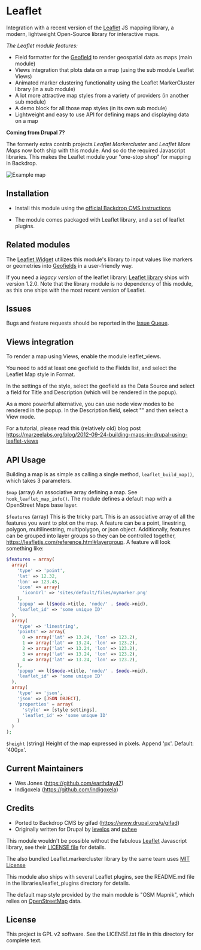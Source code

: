 # Leaflet

Integration with a recent version of the [Leaflet](https://leafletjs.com/) JS
 mapping library, a modern, lightweight Open-Source library for interactive
 maps.

*The Leaflet module features:*

- Field formatter for the [Geofield](https://backdropcms.org/project/geofield)
  to render geospatial data as maps (main module)
- Views integration that plots data on a map (using the sub module Leaflet Views)
- Animated marker clustering functionality using the Leaflet MarkerCluster library
  (in a sub module)
- A lot more attractive map styles from a variety of providers (in another sub module)
- A demo block for all those map styles (in its own sub module)
- Lightweight and easy to use API for defining maps and displaying data on a map

**Coming from Drupal 7?**

The formerly extra contrib projects *Leaflet Markercluster* and *Leaflet More
Maps* now both ship with this module. And so do the required Javascript
libraries. This makes the Leaflet module your "one-stop shop" for mapping in
Backdrop.

![Example map](https://raw.githubusercontent.com/backdrop-contrib/leaflet/1.x-1.x/screenshots/map.webp)

## Installation

- Install this module using the
  [official Backdrop CMS instructions](https://docs.backdropcms.org/documentation/extend-with-modules)

- The module comes packaged with Leaflet library, and a set of leaflet plugins.

## Related modules

The [Leaflet Widget](https://backdropcms.org/project/leaflet_widget)
 utilizes this module's library to input values like markers or
 geometries into [Geofields](https://backdropcms.org/project/geofield) in a
 user-friendly way.

If you need a *legacy version* of the leaflet library:
 [Leaflet library](https://backdropcms.org/project/leaflet_lib) ships with
 version 1.2.0. Note that the library module is no dependency of this
 module, as this one ships with the most recent version of Leaflet.

## Issues

Bugs and feature requests should be reported in the
[Issue Queue](https://github.com/backdrop-contrib/leaflet/issues).


## Views integration

To render a map using Views, enable the module leaflet_views.

You need to add at least one geofield to the Fields list, and select the
Leaflet Map style in Format.

In the settings of the style, select the geofield as the Data Source and
select a field for Title and Description (which will be rendered in the popup).

As a more powerful alternative, you can use node view modes to be rendered in
the popup. In the Description field, select "<entire node>" and then select a View mode.

For a tutorial, please read this (relatively old) blog post
https://marzeelabs.org/blog/2012-09-24-building-maps-in-drupal-using-leaflet-views


## API Usage

Building a map is as simple as calling a single method, `leaflet_build_map()`,
which takes 3 parameters.

`$map` (array)
An associative array defining a map. See `hook_leaflet_map_info()`. The module
defines a default map with a OpenStreet Maps base layer.

`$features` (array)
This is the tricky part. This is an associative array of all the features you
want to plot on the map. A feature can be a point, linestring, polygon,
multilinestring, multipolygon, or json object. Additionally, features can be
grouped into layer groups so they can be controlled together,
https://leafletjs.com/reference.html#layergroup. A feature will look
something like:

```php
$features = array(
  array(
    'type' => 'point',
    'lat' => 12.32,
    'lon' => 123.45,
    'icon' => array(
      'iconUrl' => 'sites/default/files/mymarker.png'
    ),
    'popup' => l($node->title, 'node/' . $node->nid),
    'leaflet_id' => 'some unique ID'
  ),
  array(
    'type' => 'linestring',
    'points' => array(
      0 => array('lat' => 13.24, 'lon' => 123.2),
      1 => array('lat' => 13.24, 'lon' => 123.2),
      2 => array('lat' => 13.24, 'lon' => 123.2),
      3 => array('lat' => 13.24, 'lon' => 123.2),
      4 => array('lat' => 13.24, 'lon' => 123.2),
    ),
    'popup' => l($node->title, 'node/' . $node->nid),
    'leaflet_id' => 'some unique ID'
  ),
  array(
    'type' => 'json',
    'json' => [JSON OBJECT],
    'properties' = array(
      'style' => [style settings],
      'leaflet_id' => 'some unique ID'
    )
  )
);
```

`$height` (string)
Height of the map expressed in pixels. Append 'px'. Default: '400px'.

## Current Maintainers

- Wes Jones (https://github.com/earthday47)
- Indigoxela (https://github.com/indigoxela)

## Credits

- Ported to Backdrop CMS by gifad (https://www.drupal.org/u/gifad)
- Originally written for Drupal by [levelos](http://drupal.org/user/54135) and 
  [pvhee](http://drupal.org/user/108811)

This module wouldn't be possible without the fabulous [Leaflet](https://leafletjs.com/)
Javascript library, see their [LICENSE file](https://github.com/Leaflet/Leaflet/blob/master/LICENSE)
for details.

The also bundled Leaflet.markercluster library by the same team uses
[MIT License](https://github.com/Leaflet/Leaflet.markercluster/blob/master/MIT-LICENCE.txt)

This module also ships with several Leaflet plugins, see the README.md file in
the libraries/leaflet_plugins directory for details.

The default map style provided by the main module is "OSM Mapnik", which
relies on [OpenStreetMap](https://www.openstreetmap.org/copyright) data.


## License

This project is GPL v2 software. See the LICENSE.txt file in this directory for complete text.
